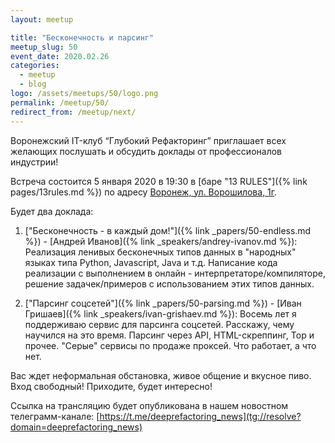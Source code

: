 ```yaml
---
layout: meetup

title: "Бесконечность и парсинг"
meetup_slug: 50
event_date: 2020.02.26
categories:
  - meetup
  - blog
logo: /assets/meetups/50/logo.png
permalink: /meetup/50/
redirect_from: /meetup/next/
---
```


Воронежский IT-клуб “Глубокий Рефакторинг” приглашает всех желающих послушать и
обсудить доклады от профессионалов индустрии!

Встреча состоится 5 января 2020 в 19:30 в [баре "13 RULES"]({% link
pages/13rules.md %}) по адресу [Воронеж, ул. Ворошилова,
1г](https://go.2gis.com/6mn3t).

Будет два доклада:

1. ["Бесконечность - в каждый дом!"]({% link _papers/50-endless.md %}) - [Андрей
   Иванов]({% link _speakers/andrey-ivanov.md %}): Реализация ленивых
   бесконечных типов данных в "народных" языках типа Python, Javascript, Java и
   т.д. Написание кода реализации с выполнением в онлайн -
   интерпретаторе/компиляторе, решение задачек/примеров с использованием этих
   типов данных.

2. ["Парсинг соцсетей"]({% link _papers/50-parsing.md %}) - [Иван Гришаев]({%
   link _speakers/ivan-grishaev.md %}): Восемь лет я поддерживаю сервис для
   парсинга соцсетей. Расскажу, чему научился на это время. Парсинг через API,
   HTML-скреппинг, Тор и прочее. "Серые" сервисы по продаже проксей.  Что
   работает, а что нет.

Вас ждет неформальная обстановка, живое общение и вкусное пиво. Вход свободный!
Приходите, будет интересно!

Ссылка на трансляцию будет опубликована в нашем новостном телеграмм-канале:
[https://t.me/deeprefactoring_news](tg://resolve?domain=deeprefactoring_news)
